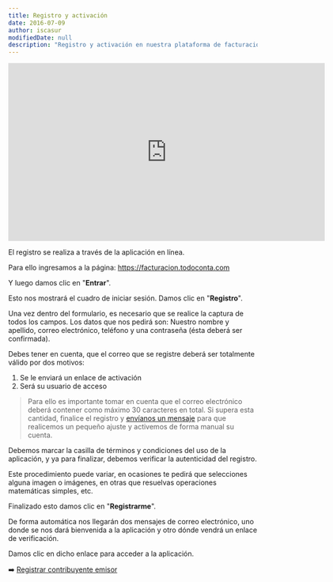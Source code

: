 ```yaml
---
title: Registro y activación
date: 2016-07-09
author: iscasur
modifiedDate: null
description: "Registro y activación en nuestra plataforma de facturación en línea"
---
```

<iframe src="https://player.vimeo.com/video/172816234?portrait=0&title=0&byline=0" width="640" height="360" frameborder="0" allow="autoplay; fullscreen; picture-in-picture" allowfullscreen></iframe>

El registro se realiza a través de la aplicación en línea.

Para ello ingresamos a la página: https://facturacion.todoconta.com

Y luego damos clic en "**Entrar**".

Esto nos mostrará el cuadro de iniciar sesión. Damos clic en "**Registro**".

Una vez dentro del formulario, es necesario que se realice la captura de todos los campos. Los datos que nos pedirá son: Nuestro nombre y apellido, correo electrónico, teléfono y una contraseña (ésta deberá ser confirmada).

Debes tener en cuenta, que el correo que se registre deberá ser totalmente válido por dos motivos:

1. Se le enviará un enlace de activación
2. Será su usuario de acceso

> Para ello es importante tomar en cuenta que el correo electrónico deberá contener como máximo 30 caracteres en total. Si supera esta cantidad, finalice el registro y [envíanos un mensaje](mailto:soporte@todoconta.com) para que realicemos un pequeño ajuste y activemos de forma manual su cuenta.

Debemos marcar la casilla de términos y condiciones del uso de la aplicación, y ya para finalizar, debemos verificar la autenticidad del registro.

Este procedimiento puede variar, en ocasiones te pedirá que selecciones alguna imagen o imágenes, en otras que resuelvas operaciones matemáticas simples, etc.

Finalizado esto damos clic en "**Registrarme**".

De forma automática nos llegarán dos mensajes de correo electrónico, uno donde se nos dará bienvenida a la aplicación y otro dónde vendrá un enlace de verificación.

Damos clic en dicho enlace para acceder a la aplicación.

➡️ [Registrar contribuyente emisor](../../articles/facturacion-registrar-contribuyente-emisor/)